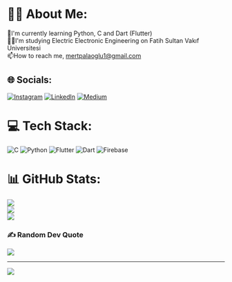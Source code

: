 # 👨‍💻 About Me:
🌱I'm currently learning Python, C and Dart (Flutter)<br>👨‍💻I'm studying Electric Electronic Engineering on Fatih Sultan Vakıf Üniversitesi<br>📫How to reach me, mertpalaoglu1@gmail.com


## 🌐 Socials:
[![Instagram](https://img.shields.io/badge/Instagram-%23E4405F.svg?logo=Instagram&logoColor=white)](https://instagram.com/mert_palaoglu) [![LinkedIn](https://img.shields.io/badge/LinkedIn-%230077B5.svg?logo=linkedin&logoColor=white)](https://linkedin.com/in/mert-palaoğlu-69a39a253) [![Medium](https://img.shields.io/badge/Medium-12100E?logo=medium&logoColor=white)](https://medium.com/@@mertpalaoglu1) 

# 💻 Tech Stack:
![C](https://img.shields.io/badge/c-%2300599C.svg?style=for-the-badge&logo=c&logoColor=white) ![Python](https://img.shields.io/badge/python-3670A0?style=for-the-badge&logo=python&logoColor=ffdd54) ![Flutter](https://img.shields.io/badge/Flutter-%2302569B.svg?style=for-the-badge&logo=Flutter&logoColor=white) ![Dart](https://img.shields.io/badge/dart-%230175C2.svg?style=for-the-badge&logo=dart&logoColor=white) ![Firebase](https://img.shields.io/badge/firebase-%23039BE5.svg?style=for-the-badge&logo=firebase)
# 📊 GitHub Stats:
![](https://github-readme-stats.vercel.app/api?username=mertpalaoglu1&theme=dark&hide_border=false&include_all_commits=false&count_private=false)<br/>
![](https://github-readme-streak-stats.herokuapp.com/?user=mertpalaoglu1&theme=dark&hide_border=false)<br/>
![](https://github-readme-stats.vercel.app/api/top-langs/?username=mertpalaoglu1&theme=dark&hide_border=false&include_all_commits=false&count_private=false&layout=compact)

### ✍️ Random Dev Quote
![](https://quotes-github-readme.vercel.app/api?type=horizontal&theme=dark)

---
[![](https://visitcount.itsvg.in/api?id=mertpalaoglu1&icon=5&color=12)](https://visitcount.itsvg.in)

<!-- Proudly created with GPRM ( https://gprm.itsvg.in ) -->
